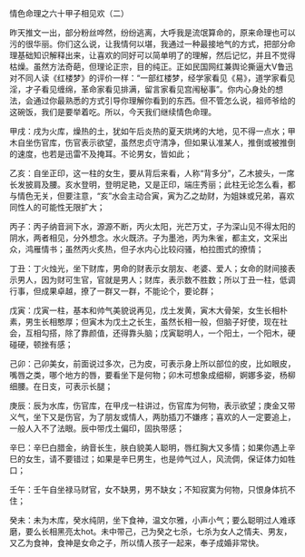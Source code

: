 情色命理之六十甲子相见欢（二）

昨天推文一出，部分粉丝哗然，纷纷逃离，大呼我是流氓算命的，原来命理也可以污的很华丽。你们这么说，让我情何以堪，我通过一种最接地气的方式，把部分命理基础知识解释出来，让喜欢的同好可以简单明了的理解，然后记忆，并且不觉得枯燥。虽然方法奇葩，但理论正宗，目的纯正。正如民国网红兼舆论撕逼大V鲁迅对不同人读《红楼梦》的评价一样：“一部红楼梦，经学家看见《易》，道学家看见淫，才子看见缠绵，革命家看见排满，留言家看见宫闱秘事”。你内心身处的想法，会通过你最熟悉的方式引导你理解你看到的东西。但不管怎么说，祖师爷给的这碗饭，我们是要举着吃。所以，今天我们继续情色命理。

甲戌：戌为火库，燥热的土，犹如午后炎热的夏天烘烤的大地，见不得一点水；甲木自坐伤官库，伤官表示欲望，虽然忠贞守清净，但如果认准某人，推倒或被推倒的速度，也若是迅雷不及掩耳。不论男女，皆如此；

乙亥：自坐正印，这一柱的女生，要从背后来看，人称“背多分”，乙木披头，一席长发披肩及腰。亥水登明，登明足艳，又是正印，端庄秀丽；此柱无论怎么看，都与情色无关，但要注意，“亥”水会主动合寅，寅为乙之劫财，为姐妹或兄弟，喜欢同性人的可能性无限扩大；

丙子：丙子纳音涧下水，源源不断，丙火太阳，光芒万丈，子为深山见不得太阳的阴水，两者相见，分外想念。水火既济。子为墨池，丙为朱雀，都主文，文采出众，鸿雁情书；虽然丙火炙热，但子水内心比较闷骚，柏拉图式的撩情；

丁丑：丁火烛光，坐下财库，男命的财表示女朋友、老婆、爱人；女命的财间接表示男人，因为财可生官，官就是男人；财库，表示数不胜数；所以丁丑一柱，低调行事，但成果卓越，撩了一群又一群，不能论个，要论群；

戊寅：戊寅一柱，基本和帅气美貌说再见，戊土发黄，寅木大骨架，女生长相朴素，男生长相憨厚；但寅木为戊土之长生，虽然长相一般，但脑子好使，现在社会，互相勾搭，除了靠颜值，还得靠头脑；戊寅聪明人，一个阳土，一个阳木，硬碰硬，顿挫有感；

己卯：己卯美女，前面说过多次，己为皮，可表示身上所以部位的皮，比如眼皮，嘴唇之类，哪个地方的唇，要看坐下是何物；卯木可想象成细柳，婀娜多姿，杨柳细腰。在日支，可表示长腿；

庚辰：辰为水库，伤官库，在甲戌一柱讲过，伤官库为何物，表示欲望；庚金又带义气，坐下又是伤官，为了朋友或情人，两肋插刀不嫌疼；喜欢的人一定要追上，一般人入不了法眼。辰中带戊土偏印，固执带感；

辛巳：辛巳白腊金，纳音长生，肤白貌美人聪明，唇红胸大又多情；如果你遇上辛巳的女生，请不要错过；如果是辛巳男生，也是帅气过人，风流倜，保证体力如牲口；

壬午：壬午自坐禄马财官，女不缺男，男不缺女；不知寂寞为何物，只恨身体抗不住；

癸未：未为木库，癸水纯阴，坐下食神，温文尔雅，小声小气；要么聪明过人难琢磨，要么长相黑亮太hot。未中带己，己为癸之七杀，七杀为女人之情夫、男友，又乙为食神，食神是女命之子，所以情人孩子一起来，奉子成婚非常快。

